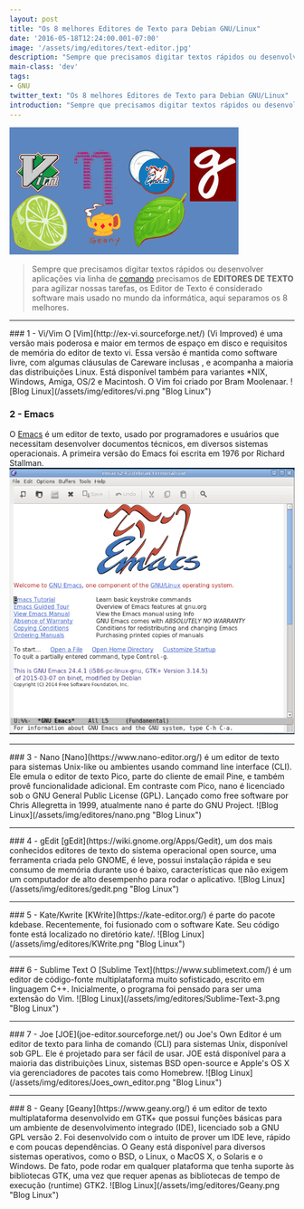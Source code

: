 ```yaml
---
layout: post
title: "Os 8 melhores Editores de Texto para Debian GNU/Linux"
date: '2016-05-18T12:24:00.001-07:00'
image: '/assets/img/editores/text-editor.jpg'
description: "Sempre que precisamos digitar textos rápidos ou desenvolver aplicações via linha de comando precisamos de EDITORES DE TEXTO para agilizar nossas tarefas"
main-class: 'dev'
tags:
- GNU
twitter_text: "Os 8 melhores Editores de Texto para Debian GNU/Linux"
introduction: "Sempre que precisamos digitar textos rápidos ou desenvolver aplicações via linha de comando precisamos de EDITORES DE TEXTO para agilizar nossas tarefas"
---
```

![Blog Linux](/assets/img/editores/text-editor.jpg "Blog Linux")
> Sempre que precisamos digitar textos rápidos ou desenvolver aplicações via linha de [comando](http://www.terminalroot.com.br/tags#comando) precisamos de __EDITORES DE TEXTO__ para agilizar nossas tarefas, os Editor de Texto é considerado software mais usado no mundo da informática, aqui separamos os 8 melhores.

<hr />
### 1 - Vi/Vim
O [Vim](http://ex-vi.sourceforge.net/) (Vi Improved) é uma versão mais poderosa e maior em termos de espaço em disco e requisitos de memória do editor de texto vi. Essa versão é mantida como software livre, com algumas cláusulas de Careware inclusas , e acompanha a maioria das distribuições Linux. Está disponível também para variantes *NIX, Windows, Amiga, OS/2 e Macintosh. O Vim foi criado por Bram Moolenaar.
![Blog Linux](/assets/img/editores/vi.png "Blog Linux")

### 2 - Emacs
O [Emacs](https://www.gnu.org/s/emacs) é um editor de texto, usado por programadores e usuários que necessitam desenvolver documentos técnicos, em diversos sistemas operacionais. A primeira versão do Emacs foi escrita em 1976 por Richard Stallman.
![Blog Linux](/assets/img/editores/emacs.png "Blog Linux")

<hr />
### 3 - Nano
[Nano](https://www.nano-editor.org/) é um editor de texto para sistemas Unix-like ou ambientes usando command line interface (CLI). Ele emula o editor de texto Pico, parte do cliente de email Pine, e também provê funcionalidade adicional. Em contraste com Pico, nano é licenciado sob o GNU General Public License (GPL). Lançado como free software por Chris Allegretta in 1999, atualmente nano é parte do GNU Project.
![Blog Linux](/assets/img/editores/nano.png "Blog Linux")

<hr />
### 4 - gEdit
[gEdit](https://wiki.gnome.org/Apps/Gedit), um dos mais conhecidos editores de texto do sistema operacional open source, uma ferramenta criada pelo GNOME, é leve, possui instalação rápida e seu consumo de memória durante uso é baixo, características que não exigem um computador de alto desempenho para rodar o aplicativo.
![Blog Linux](/assets/img/editores/gedit.png "Blog Linux")

<hr />
### 5 - Kate/Kwrite
[KWrite](https://kate-editor.org/) é parte do pacote kdebase. Recentemente, foi fusionado com o software Kate. Seu código fonte está localizado no diretório kate/.
![Blog Linux](/assets/img/editores/KWrite.png "Blog Linux")

<hr />
### 6 - Sublime Text
O [Sublime Text](https://www.sublimetext.com/) é um editor de código-fonte multiplataforma muito sofisticado, escrito em linguagem C++. Inicialmente, o programa foi pensado para ser uma extensão do Vim.
![Blog Linux](/assets/img/editores/Sublime-Text-3.png "Blog Linux")

<hr />
### 7 - Joe
[JOE](joe-editor.sourceforge.net/) ou Joe's Own Editor é um editor de texto para linha de comando (CLI) para sistemas Unix, disponível sob GPL. Ele é projetado para ser fácil de usar. JOE está disponível para a maioria das distribuições Linux, sistemas BSD open-source e Apple's OS X via gerenciadores de pacotes tais como Homebrew.
![Blog Linux](/assets/img/editores/Joes_own_editor.png "Blog Linux")

<hr />
### 8 - Geany
[Geany](https://www.geany.org/) é um editor de texto multiplataforma desenvolvido em GTK+ que possui funções básicas para um ambiente de desenvolvimento integrado (IDE), licenciado sob a GNU GPL versão 2. Foi desenvolvido com o intuito de prover um IDE leve, rápido e com poucas dependências. O Geany está disponível para diversos sistemas operativos, como o BSD, o Linux, o MacOS X, o Solaris e o Windows. De fato, pode rodar em qualquer plataforma que tenha suporte às bibliotecas GTK, uma vez que requer apenas as bibliotecas de tempo de execução (runtime) GTK2.
![Blog Linux](/assets/img/editores/Geany.png "Blog Linux")
